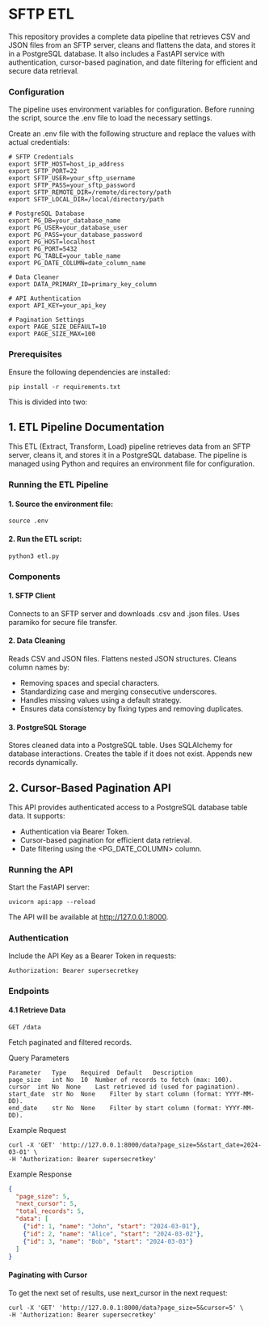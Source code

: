# SFTP ETL
This repository provides a complete data pipeline that retrieves CSV and JSON files from an SFTP server, cleans and flattens the data, and stores it in a PostgreSQL database. It also includes a FastAPI service with authentication, cursor-based pagination, and date filtering for efficient and secure data retrieval. 

### Configuration

The pipeline uses environment variables for configuration. Before running the script, source the .env file to load the necessary settings.

Create an .env file with the following structure and replace the values with actual credentials:

```commandline
# SFTP Credentials
export SFTP_HOST=host_ip_address
export SFTP_PORT=22
export SFTP_USER=your_sftp_username
export SFTP_PASS=your_sftp_password
export SFTP_REMOTE_DIR=/remote/directory/path
export SFTP_LOCAL_DIR=/local/directory/path

# PostgreSQL Database
export PG_DB=your_database_name
export PG_USER=your_database_user
export PG_PASS=your_database_password
export PG_HOST=localhost
export PG_PORT=5432
export PG_TABLE=your_table_name
export PG_DATE_COLUMN=date_column_name

# Data Cleaner
export DATA_PRIMARY_ID=primary_key_column

# API Authentication
export API_KEY=your_api_key

# Pagination Settings
export PAGE_SIZE_DEFAULT=10
export PAGE_SIZE_MAX=100
```


### Prerequisites

Ensure the following dependencies are installed:

```shell
pip install -r requirements.txt
```

This is divided into two:

## 1. ETL Pipeline Documentation


This ETL (Extract, Transform, Load) pipeline retrieves data from an SFTP server, cleans it, and stores it in a PostgreSQL database. The pipeline is managed using Python and requires an environment file for configuration.


### Running the ETL Pipeline

#### 1. Source the environment file:

```shell
source .env
```

#### 2. Run the ETL script:

```shell
python3 etl.py
```

### Components

#### 1. SFTP Client

Connects to an SFTP server and downloads .csv and .json files.
Uses paramiko for secure file transfer.

#### 2. Data Cleaning

Reads CSV and JSON files. Flattens nested JSON structures. Cleans column names by:
* Removing spaces and special characters.
* Standardizing case and merging consecutive underscores.
* Handles missing values using a default strategy.
* Ensures data consistency by fixing types and removing duplicates.

#### 3. PostgreSQL Storage

Stores cleaned data into a PostgreSQL table. Uses SQLAlchemy for database interactions. Creates the table if it does not exist. Appends new records dynamically.

## 2. Cursor-Based Pagination API

This API provides authenticated access to a PostgreSQL database table data. It supports:
* Authentication via Bearer Token.
* Cursor-based pagination for efficient data retrieval.
* Date filtering using the <PG_DATE_COLUMN> column.

### Running the API
Start the FastAPI server:

```shell
uvicorn api:app --reload
```
The API will be available at http://127.0.0.1:8000.

### Authentication
Include the API Key as a Bearer Token in requests:

```shell
Authorization: Bearer supersecretkey
```

### Endpoints
#### 4.1 Retrieve Data
`GET /data`

Fetch paginated and filtered records.

Query Parameters

```shell
Parameter	Type	Required  Default	Description
page_size	int	No	10	Number of records to fetch (max: 100).
cursor	int	No	None	Last retrieved id (used for pagination).
start_date	str	No	None	Filter by start column (format: YYYY-MM-DD).
end_date	str	No	None	Filter by start column (format: YYYY-MM-DD).
```

Example Request
```shell
curl -X 'GET' 'http://127.0.0.1:8000/data?page_size=5&start_date=2024-03-01' \
-H 'Authorization: Bearer supersecretkey'
```

Example Response
```json
{
  "page_size": 5,
  "next_cursor": 5,
  "total_records": 5,
  "data": [
    {"id": 1, "name": "John", "start": "2024-03-01"},
    {"id": 2, "name": "Alice", "start": "2024-03-02"},
    {"id": 3, "name": "Bob", "start": "2024-03-03"}
  ]
}

```

#### Paginating with Cursor
To get the next set of results, use next_cursor in the next request:

```shell
curl -X 'GET' 'http://127.0.0.1:8000/data?page_size=5&cursor=5' \
-H 'Authorization: Bearer supersecretkey'
```
